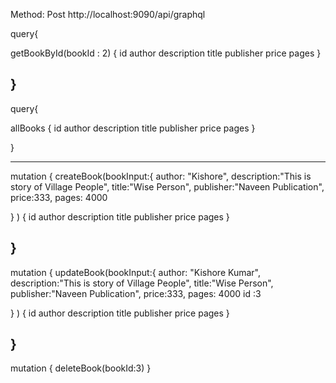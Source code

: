 
Method: Post
http://localhost:9090/api/graphql

query{

getBookById(bookId : 2) { 
    id
    author
    description
    title
    publisher
    price
    pages
}

}
--------

query{

allBooks { 
    id
    author
    description
    title
    publisher
    price
    pages
}

}

------
mutation {
createBook(bookInput:{
    author: "Kishore",
    description:"This is story of Village People",
    title:"Wise Person",
    publisher:"Naveen Publication",
    price:333,
    pages: 4000

} ) { 
    id
    author
    description
    title
    publisher
    price
    pages
}

}
------------
mutation {
updateBook(bookInput:{
    author: "Kishore Kumar",
    description:"This is story of Village People",
    title:"Wise Person",
    publisher:"Naveen Publication",
    price:333,
    pages: 4000
    id :3

} ) { 
    id
    author
    description
    title
    publisher
    price
    pages
}

}
------
mutation {
deleteBook(bookId:3)
}